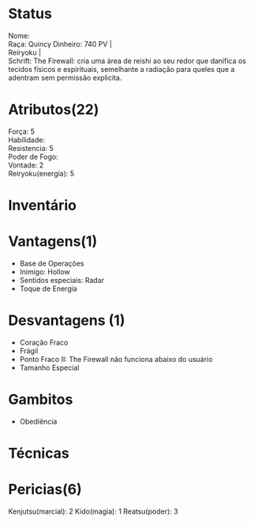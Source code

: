 # Status
Nome:   
Raça: Quincy
Dinheiro: 740
PV |  
Reiryoku |   
Schrift: The Firewall: cria uma área de reishi ao seu redor que danifica os tecidos físicos e espirituais, semelhante a radiação para queles que a adentram sem permissão explicita.

# Atributos(22)
Força: 5  
Habilidade:   
Resistencia: 5   
Poder de Fogo:    
Vontade: 2  
Reiryoku(energia): 5  

# Inventário

# Vantagens(1)
- Base de Operações
- Inimigo: Hollow
- Sentidos especiais: Radar
- Toque de Energia

# Desvantagens (1)
- Coração Fraco
- Frágil
- Ponto Fraco II: The Firewall não funciona abaixo do usuário
- Tamanho Especial

# Gambitos
- Obediência

# Técnicas

# Pericias(6)
Kenjutsu(marcial): 2
Kido(magia): 1
Reatsu(poder): 3
